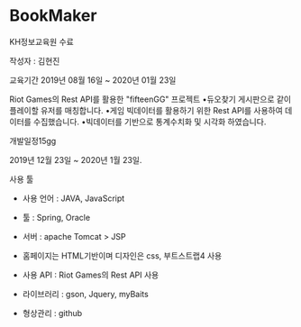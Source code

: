 # BookMaker

KH정보교육원 수료

작성자 : 김현진

교육기간 2019년 08월 16일 ~ 2020년 01월 23일


Riot Games의 Rest API를 활용한 "fifteenGG" 프로젝트
•듀오찾기 게시판으로 같이 플레이할 유저를 매칭합니다.
•게임 빅데이터를 활용하기 위한 Rest API를 사용하여 데이터를 수집했습니다.
•빅데이터를 기반으로 통계수치화 및 시각화 하였습니다.

개발일정15gg

2019년 12월 23일 ~ 2020년 1월 23일.


사용 툴

- 사용 언어 : JAVA, JavaScript

- 툴 : Spring, Oracle

- 서버 : apache Tomcat > JSP

- 홈페이지는 HTML기반이며 디자인은 css, 부트스트랩4 사용

- 사용 API : Riot Games의 Rest API 사용

- 라이브러리 : gson, Jquery, myBaits

- 형상관리 : github
